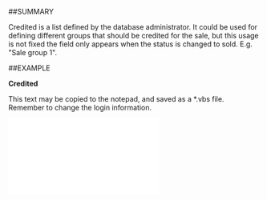 

##SUMMARY

Credited is a list defined by the database administrator. It could be used for defining different groups that should be credited for the sale, but this usage is not fixed the field only appears when the status is changed to sold. E.g. "Sale group 1".


##EXAMPLE

**Credited**

This text may be copied to the notepad, and saved as a *.vbs file. Remember to change the login information.

![](../../Examples/vbs/SOSale.Credited.vbs.txt)





